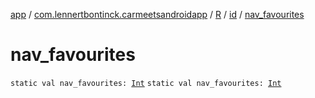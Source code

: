 [app](../../../index.md) / [com.lennertbontinck.carmeetsandroidapp](../../index.md) / [R](../index.md) / [id](index.md) / [nav_favourites](./nav_favourites.md)

# nav_favourites

`static val nav_favourites: `[`Int`](https://kotlinlang.org/api/latest/jvm/stdlib/kotlin/-int/index.html)
`static val nav_favourites: `[`Int`](https://kotlinlang.org/api/latest/jvm/stdlib/kotlin/-int/index.html)